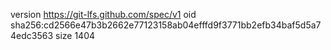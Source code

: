 version https://git-lfs.github.com/spec/v1
oid sha256:cd2566e47b3b2662e77123158ab04efffd9f3771bb2efb34baf5d5a74edc3563
size 1404
